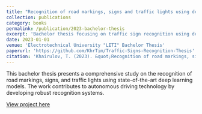```yaml
---
title: "Recognition of road markings, signs and traffic lights using deep learning models"
collection: publications
category: books
permalink: /publication/2023-bachelor-thesis
excerpt: 'Bachelor thesis focusing on traffic sign recognition using deep learning approaches for autonomous driving applications.'
date: 2023-01-01
venue: 'Electrotechnical University "LETI" Bachelor Thesis'
paperurl: 'https://github.com/KhrTim/Traffic-Signs-Recognition-Thesis'
citation: 'Khairulov, T. (2023). &quot;Recognition of road markings, signs and traffic lights using deep learning models.&quot; <i>Bachelor Thesis, Electrotechnical University "LETI"</i>.'
---
```


This bachelor thesis presents a comprehensive study on the recognition of road markings, signs, and traffic lights using state-of-the-art deep learning models. The work contributes to autonomous driving technology by developing robust recognition systems.

[View project here](https://github.com/KhrTim/Traffic-Signs-Recognition-Thesis)